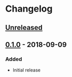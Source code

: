 # Changelog

## [Unreleased][]

[Unreleased]: https://github.com/chaostoolkit/chaoshub/compare/0.1.0...HEAD


## [0.1.0][] - 2018-09-09

[0.1.0]: https://github.com/chaostoolkit/chaoshub/tree/0.1.0

### Added

-   Initial release
